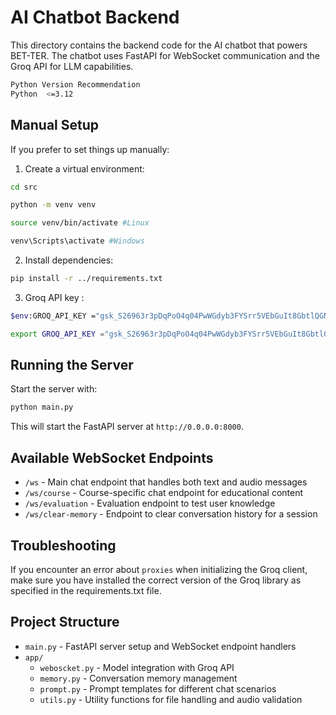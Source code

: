# AI Chatbot Backend

This directory contains the backend code for the AI chatbot that powers BET-TER. The chatbot uses FastAPI for WebSocket communication and the Groq API for LLM capabilities.
```bash
Python Version Recommendation
Python  <=3.12
```
## Manual Setup

If you prefer to set things up manually:

1. Create a virtual environment:
```bash
cd src
```
```bash
python -m venv venv
```
```bash
source venv/bin/activate #Linux
```
```bash
venv\Scripts\activate #Windows
```

2. Install dependencies:
```bash
pip install -r ../requirements.txt
```


3. Groq API key :
```bash
$env:GROQ_API_KEY ="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"  #Windows
```
```bash
export GROQ_API_KEY ="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"  #Linux
```


## Running the Server

Start the server with:

```bash
python main.py
```

This will start the FastAPI server at `http://0.0.0.0:8000`.

## Available WebSocket Endpoints

- `/ws` - Main chat endpoint that handles both text and audio messages
- `/ws/course` - Course-specific chat endpoint for educational content
- `/ws/evaluation` - Evaluation endpoint to test user knowledge
- `/ws/clear-memory` - Endpoint to clear conversation history for a session

## Troubleshooting

If you encounter an error about `proxies` when initializing the Groq client, make sure you have installed the correct version of the Groq library as specified in the requirements.txt file.

## Project Structure

- `main.py` - FastAPI server setup and WebSocket endpoint handlers
- `app/`
  - `weboscket.py` - Model integration with Groq API
  - `memory.py` - Conversation memory management
  - `prompt.py` - Prompt templates for different chat scenarios
  - `utils.py` - Utility functions for file handling and audio validation 